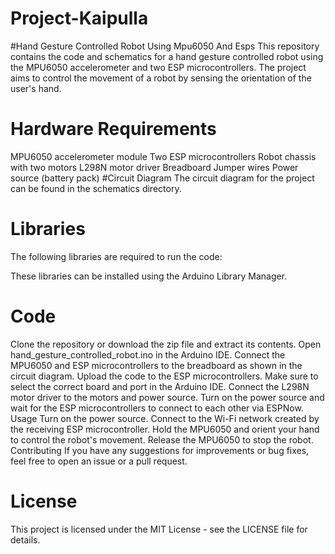 # Project-Kaipulla
#Hand Gesture Controlled Robot Using Mpu6050 And Esps
This repository contains the code and schematics for a hand gesture controlled robot using the MPU6050 accelerometer and two ESP microcontrollers. The project aims to control the movement of a robot by sensing the orientation of the user's hand.

# Hardware Requirements
MPU6050 accelerometer module
Two ESP microcontrollers
Robot chassis with two motors
L298N motor driver
Breadboard
Jumper wires
Power source (battery pack)
#Circuit Diagram
The circuit diagram for the project can be found in the schematics directory.

# Libraries
The following libraries are required to run the code:

These libraries can be installed using the Arduino Library Manager.

# Code
Clone the repository or download the zip file and extract its contents.
Open hand_gesture_controlled_robot.ino in the Arduino IDE.
Connect the MPU6050 and ESP microcontrollers to the breadboard as shown in the circuit diagram.
Upload the code to the ESP microcontrollers. Make sure to select the correct board and port in the Arduino IDE.
Connect the L298N motor driver to the motors and power source.
Turn on the power source and wait for the ESP microcontrollers to connect to each other via ESPNow.
Usage
Turn on the power source.
Connect to the Wi-Fi network created by the receiving ESP microcontroller.
Hold the MPU6050 and orient your hand to control the robot's movement.
Release the MPU6050 to stop the robot.
Contributing
If you have any suggestions for improvements or bug fixes, feel free to open an issue or a pull request.

# License
This project is licensed under the MIT License - see the LICENSE file for details.
